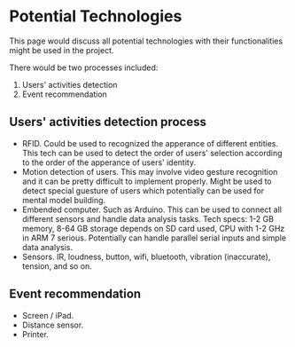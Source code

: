 # Potential Technologies

This page would discuss all potential technologies with their functionalities might be used in the project.

There would be two processes included:
1. Users' activities detection
2. Event recommendation

## Users' activities detection process

* RFID. Could be used to recognized the apperance of different entities. This tech can be used to detect the order of users' selection according to the order of the apperance of users' identity.
* Motion detection of users. This may involve video gesture recognition and it can be pretty difficult to implement properly. Might be used to detect special guesture of users which potentially can be used for mental model building.
* Embended computer. Such as Arduino. This can be used to connect all different sensors and handle data analysis tasks. Tech specs: 1-2 GB memory, 8-64 GB storage depends on SD card used, CPU with 1-2 GHz in ARM 7 serious. Potentially can handle parallel serial inputs and simple data analysis.
* Sensors. IR, loudness, button, wifi, bluetooth, vibration (inaccurate), tension, and so on.

## Event recommendation

* Screen / iPad.
* Distance sensor.
* Printer.